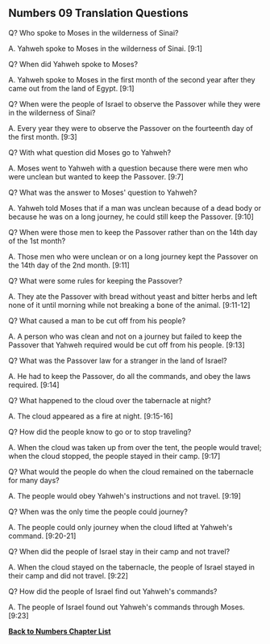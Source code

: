 ## Numbers 09 Translation Questions ##

Q? Who spoke to Moses in the wilderness of Sinai?

A. Yahweh spoke to Moses in the wilderness of Sinai. [9:1]

Q? When did Yahweh spoke to Moses?

A. Yahweh spoke to Moses in the first month of the second year after they came out from the land of Egypt. [9:1]

Q? When were the people of Israel to observe the Passover while they were in the wilderness of Sinai?

A. Every year they were to observe the Passover on the fourteenth day of the first month. [9:3]

Q? With what question did Moses go to Yahweh?

A. Moses went to Yahweh with a question because there were men who were unclean but wanted to keep the Passover. [9:7]

Q? What was the answer to Moses' question to Yahweh?

A. Yahweh told Moses that if a man was unclean because of a dead body or because he was on a long journey, he could still keep the Passover. [9:10]

Q? When were those men to keep the Passover rather than on the 14th day of the 1st month?

A. Those men who were unclean or on a long journey kept the Passover on the 14th day of the 2nd month. [9:11]

Q? What were some rules for keeping the Passover?

A. They ate the Passover with bread without yeast and bitter herbs and left none of it until morning while not breaking a bone of the animal. [9:11-12]

Q? What caused a man to be cut off from his people?

A. A person who was clean and not on a journey but failed to keep the Passover that Yahweh required would be cut off from his people. [9:13]

Q? What was the Passover law for a stranger in the land of Israel?

A. He had to keep the Passover, do all the commands, and obey the laws required. [9:14]

Q? What happened to the cloud over the tabernacle at night?

A. The cloud appeared as a fire at night. [9:15-16]

Q? How did the people know to go or to stop traveling?

A. When the cloud was taken up from over the tent, the people would travel; when the cloud stopped, the people stayed in their camp. [9:17]

Q? What would the people do when the cloud remained on the tabernacle for many days?

A. The people would obey Yahweh's instructions and not travel. [9:19]

Q? When was the only time the people could journey?

A. The people could only journey when the cloud lifted at Yahweh's command. [9:20-21]

Q? When did the people of Israel stay in their camp and not travel?

A. When the cloud stayed on the tabernacle, the people of Israel stayed in their camp and did not travel. [9:22]

Q? How did the people of Israel find out Yahweh's commands?

A. The people of Israel found out Yahweh's commands through Moses. [9:23]

__[Back to Numbers Chapter List](./)__

